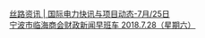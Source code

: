   
[丝路资讯 | 国际电力快讯与项目动态-7月/25日](http://www.dianyue.me/archives/795/kauk5qgb3ig8zx7a/)  
[宁波市临海商会财政新闻早班车   2018.7.28（星期六）](http://www.dianyue.me/archives/925/ybke4oncs3q6luc2/)